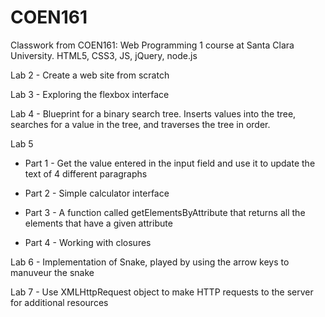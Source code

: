 # COEN161
Classwork from COEN161: Web Programming 1 course at Santa Clara University. HTML5, CSS3, JS, jQuery, node.js

Lab 2 - Create a web site from scratch

Lab 3 - Exploring the flexbox interface

Lab 4 - Blueprint for a binary search tree. Inserts values into the tree, searches for a value in the tree, and traverses the tree in order. 

Lab 5

  - Part 1 - Get the value entered in the input field and use it to update the text of 4 different paragraphs 
  
  - Part 2 - Simple calculator interface
  
  - Part 3 - A function called getElementsByAttribute that returns all the elements that have a given attribute
  
  - Part 4 - Working with closures
  
Lab 6 - Implementation of Snake, played by using the arrow keys to manuveur the snake

Lab 7 - Use XMLHttpRequest object to make HTTP requests to the server for additional resources
